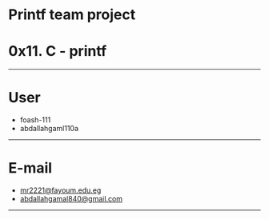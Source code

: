 # Printf team project
# 0x11. C - printf
------------------------------
# User

- foash-111
- abdallahgaml110a
-------------------------------
# E-mail

- mr2221@fayoum.edu.eg
- abdallahgamal840@gmail.com
-------------------------------
